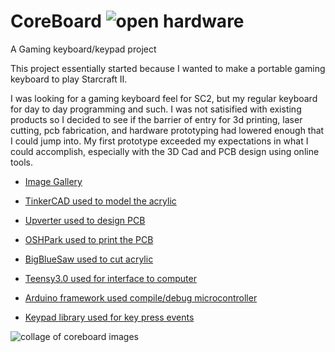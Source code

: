 CoreBoard ![open hardware][openhardware]
=========
A Gaming keyboard/keypad project

This project essentially started because I wanted to make a portable gaming keyboard to play Starcraft II.

I was looking for a gaming keyboard feel for SC2, but my regular keyboard for day to day programming and such. I was not satisified with existing products so I decided to see if the barrier of entry for 3d printing, laser cutting, pcb fabrication, and hardware prototyping had lowered enough that I could jump into.  My first prototype exceeded my expectations in what I could accomplish, especially with the 3D Cad and PCB design using online tools.

* [Image Gallery][gallery]

* [TinkerCAD used to model the acrylic][tinkercad]
* [Upverter used to design PCB][upverter]
* [OSHPark used to print the PCB][oshpark]
* [BigBlueSaw used to cut acrylic][bigbluesaw]
* [Teensy3.0 used for interface to computer][teensy]
* [Arduino framework used compile/debug microcontroller][arduino]
* [Keypad library used for key press events][keypad]

![collage of coreboard images][collage]

[collage]: http://i.imgur.com/ovtU4dE.jpg
[openhardware]: https://raw.github.com/rascalmicro/oshw-logo/gh-pages/logos/oshw-logo-100-px.png

[tinkercad]: https://tinkercad.com/things/eN1HPpSprJ1-coreboard-prototype
[upverter]: http://upverter.com/gltovar/7338ac8b46c9eed0/Coreboard-5-Key-Columns/
[oshpark]: http://oshpark.com/
[teensy]: http://www.pjrc.com/teensy/
[arduino]: http://arduino.cc/
[bigbluesaw]: http://www.bigbluesaw.com/
[keypad]: http://playground.arduino.cc/code/Keypad
[gallery]: http://imgur.com/a/hdM9X